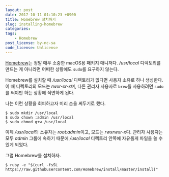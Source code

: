 ```yaml
---
layout: post
date: 2017-10-11 01:10:23 +0900
title: Homebrew 설치하기
slug: installing-homebrew
categories:
tags:
    - Homebrew
post_license: by-nc-sa
code_license: Unlicense
---
```


[Homebrew]는 정말 매우 소중한 macOS용 패키지 매니저다. */usr/local* 디렉토리를 만드는 게 아니라면 어떠한 상황에도 `sudo`를 요구하지 않는다.

Homebrew를 설치할 때 */usr/local* 디렉토리가 없다면 사용자 소유로 하나 생성한다. 이 때 디렉토리의 모드는 *rwxr-xr-x*며, 다른 관리자 사용자로 `brew`를 사용하려면 `sudo`를 써야만 하는 상황에 직면하게 된다.

나는 이런 상황을 회피하고자 미리 손을 써두기로 했다.

```terminal
$ sudo mkdir /usr/local
$ sudo chown :admin /usr/local
$ sudo chmod g+w /usr/local
```

이제 */usr/local*의 소유자는 *root:admin*이고, 모드는 *rwxrwxr-x*다. 관리자 사용자는 모두 *admin* 그룹에 속하기 때문에 */usr/local* 디렉토리 안쪽에 자유롭게 파일을 쓸 수 있게 되었다.

그럼 Homebrew를 설치하자.

```terminal
$ ruby -e "$(curl -fsSL https://raw.githubusercontent.com/Homebrew/install/master/install)"
```


[Homebrew]: https://brew.sh
